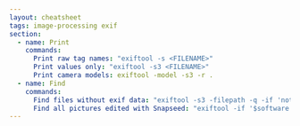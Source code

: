 ```yaml
---
layout: cheatsheet
tags: image-processing exif
section:
  - name: Print
    commands:
      Print raw tag names: "exiftool -s <FILENAME>"
      Print values only: "exiftool -s3 <FILENAME>"
      Print camera models: exiftool -model -s3 -r .
  - name: Find
    commands:
      Find files without exif data: "exiftool -s3 -filepath -q -if 'not $exif:all' -r <YOUR_DIRECTORY_TO_SCAN>"
      Find all pictures edited with Snapseed: "exiftool -if '$software =~ /snapseed/i' -p '$directory/$filename' -r -q -q ."
---
```

